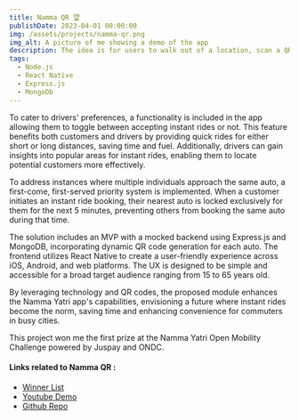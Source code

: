 ```yaml
---
title: Namma QR 🏆
publishDate: 2023-04-01 00:00:00
img: /assets/projects/namma-qr.png
img_alt: A picture of me showing a demo of the app
description: The idea is for users to walk out of a location, scan a QR code on the nearest auto using the Namma Yatri app, and instantly start their ride without any delays.
tags:
  - Node.js
  - React Native
  - Express.js
  - MongoDb
---
```


To cater to drivers' preferences, a functionality is included in the app allowing them to toggle between accepting instant rides or not. This feature benefits both customers and drivers by providing quick rides for either short or long distances, saving time and fuel. Additionally, drivers can gain insights into popular areas for instant rides, enabling them to locate potential customers more effectively.

To address instances where multiple individuals approach the same auto, a first-come, first-served priority system is implemented. When a customer initiates an instant ride booking, their nearest auto is locked exclusively for them for the next 5 minutes, preventing others from booking the same auto during that time.

The solution includes an MVP with a mocked backend using Express.js and MongoDB, incorporating dynamic QR code generation for each auto. The frontend utilizes React Native to create a user-friendly experience across iOS, Android, and web platforms. The UX is designed to be simple and accessible for a broad target audience ranging from 15 to 65 years old.

By leveraging technology and QR codes, the proposed module enhances the Namma Yatri app's capabilities, envisioning a future where instant rides become the norm, saving time and enhancing convenience for commuters in busy cities.

This project won me the first prize at the Namma Yatri Open Mobility Challenge powered by Juspay and ONDC.

#### Links related to Namma QR : 

  <ul>
    <li><a target="_blank" rel="noreferrer noopener" href="https://firebasestorage.googleapis.com/v0/b/nammayatri-hackathon.appspot.com/o/Namma%20Yatri%20-%20Open%20Mobility%20Challenge%20-%20Final%20Winners%202023%20-%20For%20Public.pdf?alt=media&token=3d60709a-dd34-41e0-a15d-99bf5f67eb2b&_gl=1*cwxfmc*_ga*NzkzNzE0MTc3LjE2ODU2MTE3NzY.*_ga_CW55HF8NVT*MTY4NjE0NjU4NC40LjEuMTY4NjE0NjU5Ny4wLjAuMA">
    Winner List</a>
    </li>
    <li><a target="_blank" rel="noreferrer noopener" href="https://www.youtube.com/watch?v=oChqtcmZgyc">Youtube Demo</a>
    </li>
    <li>
    <a target="_blank" rel="noreferrer noopener" href="https://github.com/Keerat666/NammaQR">Github Repo</a>
    </li>
  </ul>
